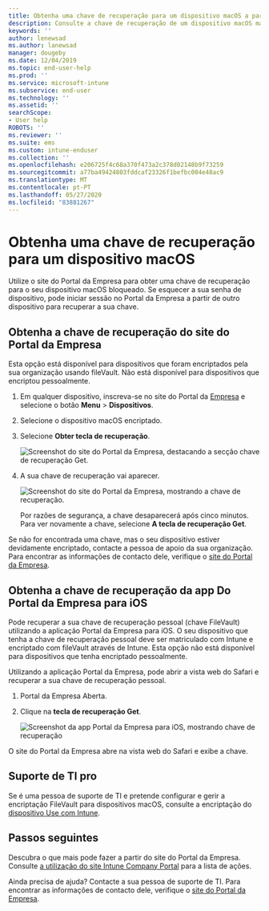 ```yaml
---
title: Obtenha uma chave de recuperação para um dispositivo macOS a partir do site do Portal da Empresa Intune
description: Consulte a chave de recuperação de um dispositivo macOS matriculado e gerido.
keywords: ''
author: lenewsad
ms.author: lanewsad
manager: dougeby
ms.date: 12/04/2019
ms.topic: end-user-help
ms.prod: ''
ms.service: microsoft-intune
ms.subservice: end-user
ms.technology: ''
ms.assetid: ''
searchScope:
- User help
ROBOTS: ''
ms.reviewer: ''
ms.suite: ems
ms.custom: intune-enduser
ms.collection: ''
ms.openlocfilehash: e206725f4c68a370f473a2c378d02148b9f73259
ms.sourcegitcommit: a77ba49424803fddcaf23326f1befbc004e48ac9
ms.translationtype: MT
ms.contentlocale: pt-PT
ms.lasthandoff: 05/27/2020
ms.locfileid: "83881267"
---
```

# <a name="get-a-recovery-key-for-a-macos-device"></a>Obtenha uma chave de recuperação para um dispositivo macOS

Utilize o site do Portal da Empresa para obter uma chave de recuperação para o seu dispositivo macOS bloqueado. Se esquecer a sua senha de dispositivo, pode iniciar sessão no Portal da Empresa a partir de outro dispositivo para recuperar a sua chave.  

## <a name="get-recovery-key-from-company-portal-website"></a>Obtenha a chave de recuperação do site do Portal da Empresa

Esta opção está disponível para dispositivos que foram encriptados pela sua organização usando fileVault. Não está disponível para dispositivos que encriptou pessoalmente.

1. Em qualquer dispositivo, inscreva-se no site do Portal da [Empresa](https://portal.manage.microsoft.com) e selecione o botão **Menu** > **Dispositivos**.  
2. Selecione o dispositivo macOS encriptado.  
3. Selecione **Obter tecla de recuperação**.  

    ![Screenshot do site do Portal da Empresa, destacando a secção chave de recuperação Get.](./media/1907-recovery2-cpweb-intune.PNG)  

4. A sua chave de recuperação vai aparecer.

    ![Screenshot do site do Portal da Empresa, mostrando a chave de recuperação.](./media/1907-recovery-cpweb-intune.PNG)  

    Por razões de segurança, a chave desaparecerá após cinco minutos. Para ver novamente a chave, selecione **A tecla de recuperação Get**.

Se não for encontrada uma chave, mas o seu dispositivo estiver devidamente encriptado, contacte a pessoa de apoio da sua organização. Para encontrar as informações de contacto dele, verifique o [site do Portal da Empresa](https://go.microsoft.com/fwlink/?linkid=2010980).  

## <a name="get-recovery-key-from-company-portal-app-for-ios"></a>Obtenha a chave de recuperação da app Do Portal da Empresa para iOS

Pode recuperar a sua chave de recuperação pessoal (chave FileVault) utilizando a aplicação Portal da Empresa para iOS. O seu dispositivo que tenha a chave de recuperação pessoal deve ser matriculado com Intune e encriptado com fileVault através de Intune. Esta opção não está disponível para dispositivos que tenha encriptado pessoalmente. 

Utilizando a aplicação Portal da Empresa, pode abrir a vista web do Safari e recuperar a sua chave de recuperação pessoal. 

1. Portal da Empresa Aberta.
2. Clique na **tecla de recuperação Get**.

    ![Screenshot da app Portal da Empresa para iOS, mostrando chave de recuperação](./media/get-recovery-key-cpweb-02.png)  

O site do Portal da Empresa abre na vista web do Safari e exibe a chave. 

## <a name="it-pro-support"></a>Suporte de TI pro

Se é uma pessoa de suporte de TI e pretende configurar e gerir a encriptação FileVault para dispositivos macOS, consulte a encriptação do [dispositivo Use com Intune](/intune/protect/encrypt-devices).

## <a name="next-steps"></a>Passos seguintes

Descubra o que mais pode fazer a partir do site do Portal da Empresa. Consulte [a utilização do site Intune Company Portal](using-the-intune-company-portal-website.md) para a lista de ações.  

Ainda precisa de ajuda? Contacte a sua pessoa de suporte de TI. Para encontrar as informações de contacto dele, verifique o [site do Portal da Empresa](https://go.microsoft.com/fwlink/?linkid=2010980).  
